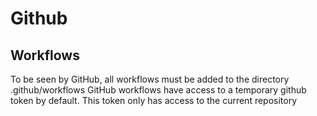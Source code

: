 # Github

## Workflows
To be seen by GitHub, all workflows must be added to the directory .github/workflows
GitHub workflows have access to a temporary github token by default. 
This token only has access to the current repository
